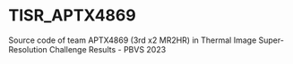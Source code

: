 # TISR_APTX4869
Source code of team APTX4869 (3rd x2 MR2HR) in  Thermal Image Super-Resolution Challenge Results - PBVS 2023
